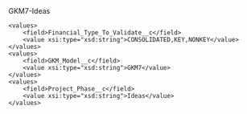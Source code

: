 <?xml version="1.0" encoding="UTF-8"?>
<CustomMetadata xmlns="http://soap.sforce.com/2006/04/metadata" xmlns:xsi="http://www.w3.org/2001/XMLSchema-instance" xmlns:xsd="http://www.w3.org/2001/XMLSchema">
    <label>GKM7-Ideas</label>
    
    <values>
        <field>Financial_Type_To_Validate__c</field>
        <value xsi:type="xsd:string">CONSOLIDATED,KEY,NONKEY</value>
    </values>
    <values>
        <field>GKM_Model__c</field>
        <value xsi:type="xsd:string">GKM7</value>
    </values>
    <values>
        <field>Project_Phase__c</field>
        <value xsi:type="xsd:string">Ideas</value>
    </values>
</CustomMetadata>
